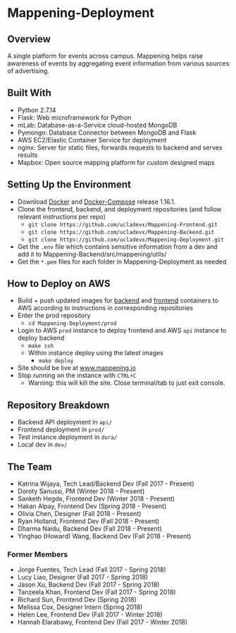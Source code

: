 # Mappening-Deployment

## Overview
A single platform for events across campus. Mappening helps raise awareness of events by aggregating event information from various sources of advertising.

## Built With
- Python 2.7.14
- Flask: Web microframework for Python
- mLab: Database-as-a-Service cloud-hosted MongoDB
- Pymongo: Database Connector between MongoDB and Flask
- AWS EC2/Elastic Container Service for deployment
- nginx: Server for static files, forwards requests to backend and serves results
- Mapbox: Open source mapping platform for custom designed maps

## Setting Up the Environment
- Download [Docker](https://www.docker.com) and [Docker-Compose](https://github.com/docker/compose/releases) release 1.16.1.
- Clone the frontend, backend, and deployment repositories (and follow relevant instructions per repo)
  - `git clone https://github.com/ucladevx/Mappening-Frontend.git`
  - `git clone https://github.com/ucladevx/Mappening-Backend.git`
  - `git clone https://github.com/ucladevx/Mappening-Deployment.git`
- Get the `.env` file which contains sensitive information from a dev and add it to Mappening-Backend/src/mappening/utils/
- Get the `*.pem` files for each folder in Mappening-Deployment as needed

## How to Deploy on AWS
- Build + push updated images for [backend](https://github.com/ucladevx/Mappening-Backend) and [frontend](https://github.com/ucladevx/Mappening-Frontend) containers to AWS according to instructions in corresponding repositories
- Enter the prod repository
  - `cd Mappening-Deployment/prod`
- Login to AWS `prod` instance to deploy frontend and AWS `api` instance to deploy backend
  - `make ssh`
  - Within instance deploy using the latest images
    - `make deploy`
- Site should be live at www.mappening.io
- Stop running on the instance with `CTRL+C`
  - Warning: this will kill the site. Close terminal/tab to just exit console.

## Repository Breakdown
- Backend API deployment in `api/`
- Frontend deployment in `prod/`
- Test instance deployment in `dora/`
- Local dev in `dev/`

## The Team
  - Katrina Wijaya, Tech Lead/Backend Dev (Fall 2017 - Present)
  - Doroty Sanussi, PM (Winter 2018 - Present)
  - Sanketh Hegde, Frontend Dev (Winter 2018 - Present)
  - Hakan Alpay, Frontend Dev (Spring 2018 - Present)
  - Olivia Chen, Designer (Fall 2018 - Present)
  - Ryan Holland, Frontend Dev (Fall 2018 - Present)
  - Dharma Naidu, Backend Dev (Fall 2018 - Present)
  - Yinghao (Howard) Wang, Backend Dev (Fall 2018 - Present)
  
### Former Members
  - Jorge Fuentes, Tech Lead (Fall 2017 - Spring 2018)
  - Lucy Liao, Designer (Fall 2017 - Spring 2018)
  - Jason Xu, Backend Dev (Fall 2017 - Spring 2018)
  - Tanzeela Khan, Frontend Dev (Fall 2017 - Spring 2018)
  - Richard Sun, Frontend Dev (Spring 2018)
  - Melissa Cox, Designer Intern (Spring 2018)
  - Helen Lee, Frontend Dev (Fall 2017 - Winter 2018)
  - Hannah Elarabawy, Frontend Dev (Fall 2017 - Winter 2018)

